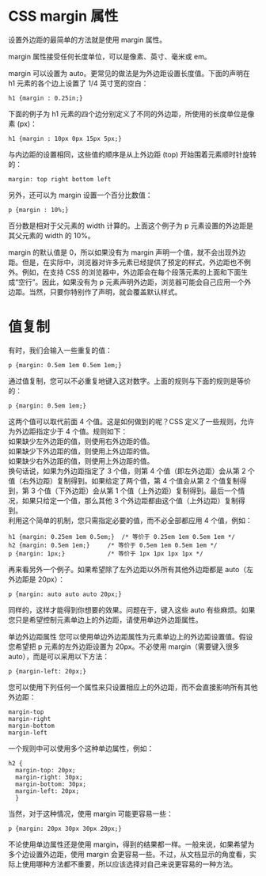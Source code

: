 # CSS margin 属性
设置外边距的最简单的方法就是使用 margin 属性。  

margin 属性接受任何长度单位，可以是像素、英寸、毫米或 em。  

margin 可以设置为 auto。更常见的做法是为外边距设置长度值。下面的声明在 h1 元素的各个边上设置了 1/4 英寸宽的空白：  
```
h1 {margin : 0.25in;}
```
下面的例子为 h1 元素的四个边分别定义了不同的外边距，所使用的长度单位是像素 (px)：  
```
h1 {margin : 10px 0px 15px 5px;}
```
与内边距的设置相同，这些值的顺序是从上外边距 (top) 开始围着元素顺时针旋转的：  
```
margin: top right bottom left  

```

另外，还可以为 margin 设置一个百分比数值：  
```
p {margin : 10%;}  
```
百分数是相对于父元素的 width 计算的。上面这个例子为 p 元素设置的外边距是其父元素的 width 的 10%。  

margin 的默认值是 0，所以如果没有为 margin 声明一个值，就不会出现外边距。但是，在实际中，浏览器对许多元素已经提供了预定的样式，外边距也不例外。例如，在支持 CSS 的浏览器中，外边距会在每个段落元素的上面和下面生成“空行”。因此，如果没有为 p 元素声明外边距，浏览器可能会自己应用一个外边距。当然，只要你特别作了声明，就会覆盖默认样式。  

# 值复制

有时，我们会输入一些重复的值：  
```
p {margin: 0.5em 1em 0.5em 1em;}
```
通过值复制，您可以不必重复地键入这对数字。上面的规则与下面的规则是等价的：  
```
p {margin: 0.5em 1em;}
```
这两个值可以取代前面 4 个值。这是如何做到的呢？CSS 定义了一些规则，允许为外边距指定少于 4 个值。规则如下：  
如果缺少左外边距的值，则使用右外边距的值。  
如果缺少下外边距的值，则使用上外边距的值。  
如果缺少右外边距的值，则使用上外边距的值。  
换句话说，如果为外边距指定了 3 个值，则第 4 个值（即左外边距）会从第 2 个值（右外边距）复制得到。如果给定了两个值，第 4 个值会从第 2 个值复制得到，第 3 个值（下外边距）会从第 1 个值（上外边距）复制得到。最后一个情况，如果只给定一个值，那么其他 3 个外边距都由这个值（上外边距）复制得到。  
利用这个简单的机制，您只需指定必要的值，而不必全部都应用 4 个值，例如：
```
h1 {margin: 0.25em 1em 0.5em;}	/* 等价于 0.25em 1em 0.5em 1em */
h2 {margin: 0.5em 1em;}		/* 等价于 0.5em 1em 0.5em 1em */
p {margin: 1px;}			/* 等价于 1px 1px 1px 1px */
```

再来看另外一个例子。如果希望除了左外边距以外所有其他外边距都是 auto（左外边距是 20px）：
```
p {margin: auto auto auto 20px;}
```
同样的，这样才能得到你想要的效果。问题在于，键入这些 auto 有些麻烦。如果您只是希望控制元素单边上的外边距，请使用单边外边距属性。

单边外边距属性
您可以使用单边外边距属性为元素单边上的外边距设置值。假设您希望把 p 元素的左外边距设置为 20px。不必使用 margin（需要键入很多 auto），而是可以采用以下方法：
```
p {margin-left: 20px;}
```
您可以使用下列任何一个属性来只设置相应上的外边距，而不会直接影响所有其他外边距：
```
margin-top
margin-right
margin-bottom
margin-left
```
一个规则中可以使用多个这种单边属性，例如：
```
h2 {
  margin-top: 20px;
  margin-right: 30px;
  margin-bottom: 30px;
  margin-left: 20px;
  }
```
当然，对于这种情况，使用 margin 可能更容易一些：
```
p {margin: 20px 30px 30px 20px;}
```
不论使用单边属性还是使用 margin，得到的结果都一样。一般来说，如果希望为多个边设置外边距，使用 margin 会更容易一些。不过，从文档显示的角度看，实际上使用哪种方法都不重要，所以应该选择对自己来说更容易的一种方法。


